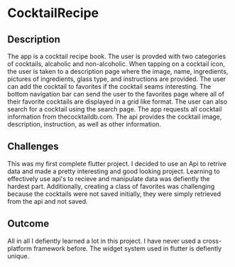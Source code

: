 # CocktailRecipe
## Description 
The app is a cocktail recipe book. The user is provded with two categories of cocktails, alcaholic and non-alcoholic. When tapping on a cocktail icon, the user is taken to a description page where the image, name, ingredients, pictures of ingredients, glass type, and instructions are provided. The user can add the cocktail to favorites if the cocktail seams interesting. The bottom navigation bar can send the user to the favorites page where all of their favorite cocktails are displayed in a grid like format. The user can also search for a cocktail using the search page. The app requests all cocktail information from thecocktaildb.com. The api provides the cocktail image, description, instruction, as well as other information.

## Challenges
This was my first complete flutter project. I decided to use an Api to retrive data and made a pretty interesting and good looking project. Learning to effectively use api's to recieve and manipulate data was defiently the hardest part. Additionally, creating a class of favorites was challenging because the cocktails were not saved initially, they were simply retrieved from the api and not saved. 

## Outcome
All in all I defiently learned a lot in this project. I have never used a cross-platform framework before. The widget system used in flutter is defiently unique. 
